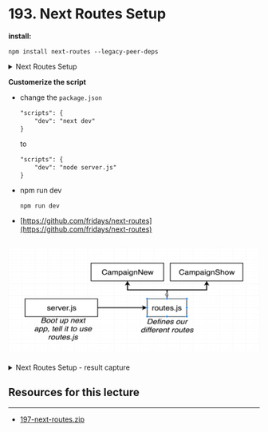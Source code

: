 # 193. Next Routes Setup

**install:**
```
npm install next-routes --legacy-peer-deps
```

<details>
  <summary>Next Routes Setup</summary>

**routes.js**
```
const routes = require("next-routes")();

module.exports = routes;
```

**server.js**
```
const { createServer } = require("http");
const next = require("next");

const app = next({
  dev: process.env.NODE_ENV !== "production",
});

const routes = require("./routes");
const handler = routes.getRequestHandler(app);

app.prepare().then(() => {
  createServer(handler).listen(3000, (err) => {
    if (err) throw err;
    console.log("Ready on localhost:3000");
  });
});
```
</details>

**Customerize the script**
-   change the `package.json`
    ```
    "scripts": {
        "dev": "next dev"
    }
    ```
    to
    ```
    "scripts": {
        "dev": "node server.js"
    }
    ```
-   npm run dev 
    ```
    npm run dev
    ```

-   [https://github.com/fridays/next-routes](https://github.com/fridays/next-routes)

![193.1_Next-Routes-Setup.png](../imgs/193.1_Next-Routes-Setup.png)
---

<details>
  <summary>Next Routes Setup - result capture</summary>

![193.2_Next-Routes-Setup.png](../imgs/193.2_Next-Routes-Setup.png)
---
</details>

##  Resources for this lecture

---

-   [197-next-routes.zip](https://beatlesm.s3.us-west-1.amazonaws.com/ethereum-and-solidity-complete-developer-guide/197-next-routes.zip)